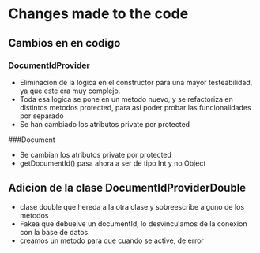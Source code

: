 # Changes made to the code

## Cambios en en codigo
### DocumentIdProvider
- Eliminación de la lógica en el constructor para una mayor testeabilidad, ya que este era muy complejo.
- Toda esa logica se pone en un metodo nuevo, y se refactoriza en distintos metodos protected, para así poder probar las funcionalidades por separado
- Se han cambiado los atributos private por protected

###Document
- Se cambian los atributos private por protected
- getDocumentId() pasa ahora a ser de tipo Int y no Object


## Adicion de la clase DocumentIdProviderDouble
- clase double que hereda a la otra clase y sobreescribe alguno de los metodos
- Fakea que debuelve un documentId, lo desvinculamos de la conexion con la base de datos.
- creamos un metodo para que cuando se active, de error
